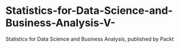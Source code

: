 # Statistics-for-Data-Science-and-Business-Analysis-V-
Statistics for Data Science and Business Analysis, published by Packt
